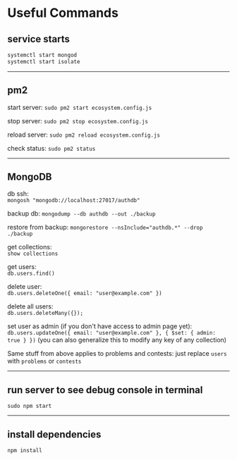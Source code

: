 # Useful Commands

## service starts

```bash
systemctl start mongod
systemctl start isolate
```

---

## pm2

start server:
`sudo pm2 start ecosystem.config.js`

stop server:
`sudo pm2 stop ecosystem.config.js`

reload server:
`sudo pm2 reload ecosystem.config.js`

check status:
`sudo pm2 status`

---

## MongoDB

db ssh:  
`mongosh "mongodb://localhost:27017/authdb"`

backup db:
`mongodump --db authdb --out ./backup`

restore from backup:
`mongorestore --nsInclude="authdb.*" --drop ./backup`

get collections:  
`show collections`  

get users:  
`db.users.find()`

delete user:  
`db.users.deleteOne({ email: "user@example.com" })`  

delete all users:  
`db.users.deleteMany({});`

set user as admin (if you don't have access to admin page yet):  
`db.users.updateOne({ email: "user@example.com" }, { $set: { admin: true } })` (you can also generalize this to modify any key of any collection)

Same stuff from above applies to problems and contests: just replace `users` with `problems` or `contests`

---

## run server to see debug console in terminal

`sudo npm start`

---

## install dependencies

`npm install`
